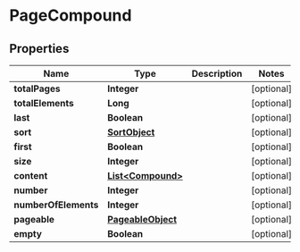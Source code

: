 

# PageCompound


## Properties

| Name | Type | Description | Notes |
|------------ | ------------- | ------------- | -------------|
|**totalPages** | **Integer** |  |  [optional] |
|**totalElements** | **Long** |  |  [optional] |
|**last** | **Boolean** |  |  [optional] |
|**sort** | [**SortObject**](SortObject.md) |  |  [optional] |
|**first** | **Boolean** |  |  [optional] |
|**size** | **Integer** |  |  [optional] |
|**content** | [**List&lt;Compound&gt;**](Compound.md) |  |  [optional] |
|**number** | **Integer** |  |  [optional] |
|**numberOfElements** | **Integer** |  |  [optional] |
|**pageable** | [**PageableObject**](PageableObject.md) |  |  [optional] |
|**empty** | **Boolean** |  |  [optional] |



